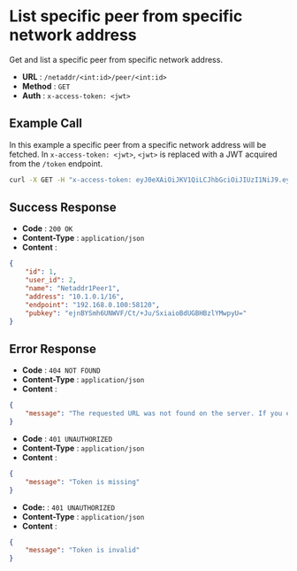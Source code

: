 # List specific peer from specific network address
Get and list a specific peer from specific network address.

- **URL** : `/netaddr/<int:id>/peer/<int:id>`
- **Method** : `GET`
- **Auth** : `x-access-token: <jwt>`

## Example Call
In this example a specific peer from a specific network address will be fetched. In `x-access-token: <jwt>`, `<jwt>` is replaced with a JWT acquired from the `/token` endpoint.

```sh
curl -X GET -H "x-access-token: eyJ0eXAiOiJKV1QiLCJhbGciOiJIUzI1NiJ9.eyJpZCI6MSwiZXhwIjoxNjE2ODQ2MTk5LjY2OTg4MTZ9.CMUrx135QNlUH0NsKO8rXg724dcQjhHPuPyptBwxP4U" http://wgmeshapi/netaddr/1/peer/1
```

## Success Response
- **Code** : `200 OK`
- **Content-Type** : `application/json`
- **Content** :

```json
{
    "id": 1,
    "user_id": 2,
    "name": "Netaddr1Peer1",
    "address": "10.1.0.1/16",
    "endpoint": "192.168.0.100:58120",
    "pubkey": "ejnBYSmh6UNWVF/Ct/+Ju/SxiaioBdUGBHBzlYMwpyU="
}
```

## Error Response
- **Code** : `404 NOT FOUND`
- **Content-Type** : `application/json`
- **Content** :

```json
{
    "message": "The requested URL was not found on the server. If you entered the URL manually please check your spelling and try again."
}
```

- **Code** : `401 UNAUTHORIZED`
- **Content-Type** : `application/json`
- **Content** :

```json
{
    "message": "Token is missing"
}
```

- **Code:** : `401 UNAUTHORIZED`
- **Content-Type** : `application/json`
- **Content** :

```json
{
    "message": "Token is invalid"
}
```
